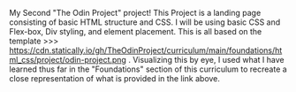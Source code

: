 My Second "The Odin Project" project! This Project is a landing page consisting of basic HTML structure and CSS. I will be using basic CSS and Flex-box, Div styling, and element placement. This is all based on the template >>> https://cdn.statically.io/gh/TheOdinProject/curriculum/main/foundations/html_css/project/odin-project.png .
Visualizing this by eye, I used what I have learned thus far in the "Foundations" section of this curriculum to recreate a close representation of what is provided in the link above.